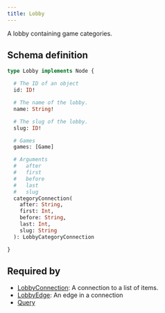 ```yaml
---
title: Lobby
---
```


<p>A lobby containing game categories.</p>


## Schema definition
```graphql
type Lobby implements Node {

  # The ID of an object
  id: ID! 

  # The name of the lobby.
  name: String! 

  # The slug of the lobby.
  slug: ID! 

  # Games
  games: [Game] 

  # Arguments
  #   after
  #   first
  #   before
  #   last
  #   slug
  categoryConnection(
    after: String,
    first: Int,
    before: String,
    last: Int,
    slug: String
  ): LobbyCategoryConnection 

}
```
## Required by
* [LobbyConnection](graphql/schema/lobbyconnection.md): A connection to a list of items.
* [LobbyEdge](graphql/schema/lobbyedge.md): An edge in a connection
* [Query](graphql/schema/query.md)
